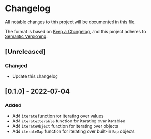 # Changelog

All notable changes to this project will be documented in this file.

The format is based on [Keep a Changelog](https://keepachangelog.com/en/1.0.0/),
and this project adheres to [Semantic Versioning](https://semver.org/spec/v2.0.0.html).

## [Unreleased]
### Changed
- Update this changelog

## [0.1.0] - 2022-07-04
### Added
- Add `iterate` function for iterating over values
- Add `iterateIterable` function for iterating over iterables
- Add `iterateObject` function for iterating over objects
- Add `iterateMap` function for iterating over built-in `Map` objects
 
